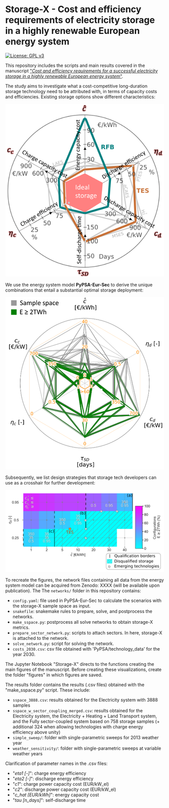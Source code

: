 # Storage-X - Cost and efficiency requirements of electricity storage in a highly renewable European energy system

[![License: GPL v3](https://img.shields.io/badge/License-GPLv3-blue.svg)](https://www.gnu.org/licenses/gpl-3.0)

This repository includes the scripts and main results covered in the manuscript ["_Cost and efficiency requirements for a successful electricity storage
in a highly renewable European energy system_"](https://doi.org/10.48550/arXiv.2208.09169). 

The study aims to investigate what a cost-competitive long-duration storage technology need to be attributed with, in terms of capacity costs and efficiencies. Existing storage options show different characteristics:

![panel_fig1](existing_sketch_all.png)

We use the energy system model __PyPSA-Eur-Sec__ to derive the unique combinations that entail a substantial optimal storage deployment:

![panel_fig2](Spiderweb_result_0_w_TES_[2]_E_cor_Nperf6_w_legend.png)

Subsequently, we list design strategies that storage tech developers can use as a crosshair for further development:

![panel_fig3](figure_panel_requirement.png)

To recreate the figures, the network files containing all data from the energy system model can be acquired from Zenodo: XXXX (will be available upon publication). The The `networks/` folder in this repository contains:

- `config.yaml`: file used in PyPSA-Eur-Sec to calculate the scenarios with the storage-X sample space as input.
- `snakefile`: snakemake rules to prepare, solve, and postprocess the networks.
- `make_sspace.py`: postprocess all solve networks to obtain storage-X metrics. 
- `prepare_sector_network.py`: scripts to attach sectors. In here, storage-X is attached to the network.
- `solve_network.py`: script for solving the network.
- `costs_2030.csv`: csv file obtained with 'PyPSA/technology_data' for the year 2030.

The Jupyter Notebook "Storage-X" directs to the functions creating the main figures of the manuscript. Before creating these visualizations, create the folder "figures" in which figures are saved.

The results folder contains the results (.csv files) obtained with the "make_sspace.py" script. These include:
- `sspace_3888.csv`: results obtained for the Electricity system with 3888 samples
- `sspace_w_sector_coupling_merged.csv`: results obtained for the Electricity system, the Electricity + Heating + Land Transport system, and the Fully sector-coupled system based on 758 storage samples (+ additional 324 when allowing technologies with charge energy efficiency above unity)
- `simple_sweep/`: folder with single-parametric sweeps for 2013 weather year
- `weather_sensitivity/`: folder with single-parametric sweeps at variable weather years

Clarification of parameter names in the .csv files:
- "_eta1 [-]_": charge energy efficiency 
- "_eta2 [-]_": discharge energy efficiency
- "_c1_": charge power capacity cost (EUR/kW_el)
- "_c2_": discharge power capacity cost (EUR/kW_el)
- "_c_hat [EUR/kWh]_": energy capacity cost
- "_tau [n_days]_": self-discharge time

